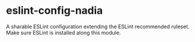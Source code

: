 # eslint-config-nadia

A sharable ESLint configuration extending the ESLint recommended ruleset. Make sure ESLint is installed along this module.
